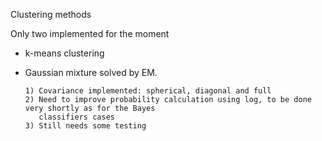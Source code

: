 Clustering methods

Only two implemented for the moment
  - k-means clustering
  - Gaussian mixture solved by EM.
  
        1) Covariance implemented: spherical, diagonal and full
        2) Need to improve probability calculation using log, to be done very shortly as for the Bayes 
           classifiers cases
        3) Still needs some testing
